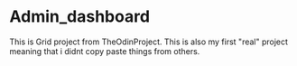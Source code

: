 # Admin_dashboard

This is Grid project from TheOdinProject. This is also my first "real" project meaning that i didnt copy paste things from others.
